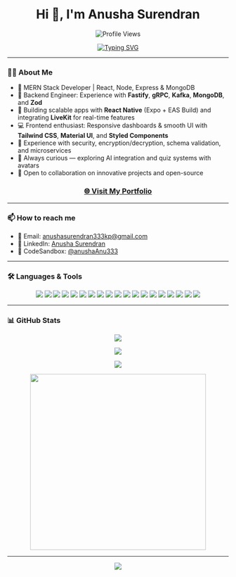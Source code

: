 <h1 align="center">Hi 👋, I'm Anusha Surendran</h1>

<p align="center">
  <img src="https://komarev.com/ghpvc/?username=anushaAnu333&label=Profile%20views&color=0e75b6&style=flat" alt="Profile Views" />
</p>

<p align="center">
  <a href="https://github.com/DenverCoder1/readme-typing-svg">
    <img src="https://readme-typing-svg.herokuapp.com?font=IBM+Plex+Sans&color=d25f2c&size=25&center=true&vCenter=true&lines=Hi,+I'm+Anusha+Surendran;Full-Stack+Web+Developer;React+Native+App+Builder;Backend+with+Node,+gRPC,+Kafka;Frontend+with+React+%26+UI+Design" alt="Typing SVG" />
  </a>
</p>

---

### 👩‍💻 About Me

- 🌟 MERN Stack Developer | React, Node, Express & MongoDB
- 🔧 Backend Engineer: Experience with **Fastify**, **gRPC**, **Kafka**, **MongoDB**, and **Zod**
- 📱 Building scalable apps with **React Native** (Expo + EAS Build) and integrating **LiveKit** for real-time features
- 💻 Frontend enthusiast: Responsive dashboards & smooth UI with **Tailwind CSS**, **Material UI**, and **Styled Components**
- 🔐 Experience with security, encryption/decryption, schema validation, and microservices
- 🧠 Always curious — exploring AI integration and quiz systems with avatars
- 🤝 Open to collaboration on innovative projects and open-source

<h3 align="center">
  <a href="https://anushaanu333.github.io/" target="_blank" rel="noopener noreferrer">
    🌐 Visit My Portfolio
  </a>
</h3>

---

### 📫 How to reach me

- 📧 Email: [anushasurendran333kp@gmail.com](mailto:anushasurendran333kp@gmail.com)
- 💼 LinkedIn: [Anusha Surendran](https://www.linkedin.com/in/anusha-surendran-324642225/)
- 🧪 CodeSandbox: [@anushaAnu333](https://codesandbox.io/u/anushaAnu333)

---

### 🛠️ Languages & Tools

<p align="center">
  <img src="https://img.shields.io/badge/-HTML5-E34F26?style=flat&logo=html5&logoColor=white" />
  <img src="https://img.shields.io/badge/-CSS3-1572B6?style=flat&logo=css3&logoColor=white" />
  <img src="https://img.shields.io/badge/-JavaScript-F7DF1E?style=flat&logo=javascript&logoColor=black" />
  <img src="https://img.shields.io/badge/-React-61DAFB?style=flat&logo=react&logoColor=black" />
  <img src="https://img.shields.io/badge/-Redux-764abc?style=flat&logo=redux&logoColor=white" />
  <img src="https://img.shields.io/badge/-ReactNative-61dafb?style=flat&logo=react&logoColor=black" />
  <img src="https://img.shields.io/badge/-Expo-000020?style=flat&logo=expo&logoColor=white" />
  <img src="https://img.shields.io/badge/-MongoDB-4DB33D?style=flat&logo=mongodb&logoColor=white" />
  <img src="https://img.shields.io/badge/-Node.js-3C873A?style=flat&logo=node.js&logoColor=white" />
  <img src="https://img.shields.io/badge/-Express-000000?style=flat&logo=express&logoColor=white" />
  <img src="https://img.shields.io/badge/-Fastify-000000?style=flat&logo=fastify&logoColor=white" />
  <img src="https://img.shields.io/badge/-gRPC-5C2D91?style=flat&logo=grpc&logoColor=white" />
  <img src="https://img.shields.io/badge/-Kafka-231F20?style=flat&logo=apache-kafka&logoColor=white" />
  <img src="https://img.shields.io/badge/-Postman-FF6C37?style=flat&logo=postman&logoColor=white" />
  <img src="https://img.shields.io/badge/-Heroku-430098?style=flat&logo=heroku&logoColor=white" />
  <img src="https://img.shields.io/badge/-Netlify-00C7B7?style=flat&logo=netlify&logoColor=white" />
  <img src="https://img.shields.io/badge/-Git-F05032?style=flat&logo=git&logoColor=white" />
  <img src="https://img.shields.io/badge/-GitHub-181717?style=flat&logo=github&logoColor=white" />
  <img src="https://img.shields.io/badge/-VSCode-007ACC?style=flat&logo=visual-studio-code&logoColor=white" />
</p>

---

### 📊 GitHub Stats

<p align="center">
  <img src="https://github-readme-stats.vercel.app/api?username=anushaAnu333&show_icons=true&theme=vue" />
</p>

<p align="center">
  <img src="https://github-readme-streak-stats.herokuapp.com/?user=anushaAnu333&theme=vue" />
</p>

<p align="center">
  <img src="https://github-readme-stats.vercel.app/api/top-langs/?username=anushaAnu333&layout=compact&theme=vue&hide_border=true" />
</p>

<p align="center">
  <img src="https://media.giphy.com/media/SWoSkN6DxTszqIKEqv/giphy.gif" width="400" />
</p>

---

<p align="center">
  <img src="https://activity-graph.herokuapp.com/graph?username=anushaAnu333&bg_color=ffffff&color=000000&line=d25f2c&point=ff9933&area=true&hide_border=true" />
</p>
